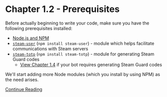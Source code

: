 # Chapter 1.2 - Prerequisites

Before actually beginning to write your code, make sure you have the following
prerequisites installed:

- [Node.js and NPM](https://nodejs.org/en/)
- [`steam-user`](https://www.npmjs.com/package/steam-user) (`npm install
	steam-user`) - module which helps facilitate communications with Steam servers
- [`steam-totp`](https://www.npmjs.com/package/steam-totp) (`npm install steam-totp`) - module for generating Steam Guard codes  
  - [View Chapter 1.4](../Chapter%201.4%20-%20TOTP#chapter-14) if your bot requires generating Steam Guard codes  

We'll start adding more Node modules (which you install by using NPM) as the
need arises.

[Continue Reading](../Chapter%201.3%20-%20Starting%20to%20Code)
